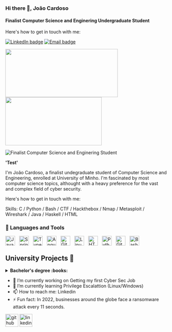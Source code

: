 ### Hi there 👋, João Cardoso
#### Finalist Computer Science and Enginering Undergraduate Student


Here's how to get in touch with me:

<div align="left">

  <a href="">[![LinkedIn badge](https://img.shields.io/badge/LinkedIn-0077B5?style=for-the-badge&logo=linkedin&logoColor=white)](https://www.linkedin.com/in/sim%C3%A3o-cunha-379785202/)</a>
  <a href="">[![Email badge](https://img.shields.io/badge/Microsoft_Outlook-0078D4?style=for-the-badge&logo=microsoft-outlook&logoColor=white)](mailto:jpc.general@protonmail.com)</a>

</div>


<p align="left">
   <img width="350" height="150" src="https://github-readme-stats.vercel.app/api?username=Bullseye-0xD4763&show_icons=true&theme=vue-dark"/></img>
   <img width="300" height="150" src="https://github-readme-stats.vercel.app/api/top-langs/?username=Bullseye-0xD4763&layout=compact&theme=vue-dark"/></img>
</p>

![Finalist Computer Science and Enginering Student](https://external-content.duckduckgo.com/iu/?u=http%3A%2F%2Fi.imgur.com%2FPjP235b.gif&f=1&nofb=1&ipt=2f76fd6eed98f00cd8854fa13e573beda0c0cf1c24e3f1bece0c13836d15794e&ipo=images)

**'Test'**

I'm João Cardoso, a finalist undegraduate student of Computer Science and Engineering, enrolled at University of Minho. I'm fascinated by most computer science topics, althought with a heavy preference for the vast and complex field of cyber security.

Here's how to get in touch with me:



Skills: C / Python / Bash / CTF / Hackthebox / Nmap / Metasploit / Wireshark  / Java / Haskell / HTML  
 
### 🧰 Languages and Tools

<img align="left" alt="Java" width="30px" style="padding-right:10px;" src="https://cdn.jsdelivr.net/gh/devicons/devicon/icons/java/java-original.svg"/>
<img align="left" alt="Spring" width="30px" style="padding-right:10px;" src="https://cdn.jsdelivr.net/gh/devicons/devicon/icons/spring/spring-original.svg" />
<img align="left" alt="TypeScript" width="30px" style="padding-right:10px;" src="https://cdn.jsdelivr.net/gh/devicons/devicon/icons/typescript/typescript-plain.svg" />
<img align="left" alt="Angular" width="30px" style="padding-right:10px;" src="https://cdn.jsdelivr.net/gh/devicons/devicon/icons/angularjs/angularjs-plain.svg" />
<img align="left" alt="Git" width="30px" style="padding-right:10px;" src="https://cdn.jsdelivr.net/gh/devicons/devicon/icons/git/git-original.svg" />
<img align="left" alt="Linux" width="30px" style="padding-right:10px;" src="https://cdn.jsdelivr.net/gh/devicons/devicon/icons/linux/linux-original.svg" />
<img align="left" alt="HTML" width="30px" style="padding-right:10px;" src="https://cdn.jsdelivr.net/gh/devicons/devicon/icons/html5/html5-plain.svg" />
<img align="left" alt="Python" width="30px" style="padding-right:10px;" src="https://cdn.jsdelivr.net/gh/devicons/devicon/icons/python/python-plain.svg" />
<img align="left" alt="GitHub" width="30px" style="padding-right:10px;" src="https://cdn.jsdelivr.net/gh/devicons/devicon/icons/github/github-original.svg" />
<img align="left" alt="Bash" width="30px" style="padding-right:10px;" src="https://cdn.jsdelivr.net/gh/devicons/devicon/icons/bash/bash-original.svg" />
<br />
 
#

## University Projects :floppy_disk:
<!-- start college projects section -->
<details>
<summary><b> Bachelor's degree :books:</b></summary>
  

- **Functional Programming**  - ![Haskell](https://img.shields.io/badge/Haskell-5D4F85?style=for-the-badge&logo=haskell&logoColor=white) - [MIni-Projects](https://github.com/Bullseye-0xD4763/Functional-Programming)
- **Computer Laboratories I** - ![Haskell](https://img.shields.io/badge/Haskell-5D4F85?style=for-the-badge&logo=haskell&logoColor=white) - [Project](https://github.com/Bullseye-0xD4763/Computing-Laboratories-I)
- **Imperative Programming**  - ![C badge](https://img.shields.io/badge/C-00599C?style=for-the-badge&logo=c&logoColor=white) - [Mini-Projects](https://github.com/Bullseye-0xD4763/Imperative-Programming)
- **Computer Laboratories II** - ![C badge](https://img.shields.io/badge/C-00599C?style=for-the-badge&logo=c&logoColor=white) - [Project](https://github.com/Bullseye-0xD4763/Computing-Laboratories-II)
- **Object Oriented Programming** (Simple Football Manager)  - ![Java badge](https://img.shields.io/badge/Java-ED8B00?style=for-the-badge&logo=java&logoColor=white)  [Project](https://github.com/Bullseye-0xD4763/Simple-Football-Manager)
- **Computer Laboratories III** - ![C badge](https://img.shields.io/badge/C-00599C?style=for-the-badge&logo=c&logoColor=white) [Project](https://github.com/Bullseye-0xD4763/Computing-Laboratories-III)
- **Artificial Intelligence**  - ![prolog](https://user-images.githubusercontent.com/61991247/148315069-2ef27e5e-90f7-45da-85e7-a4cf3c9030c4.png) - [Project](https://github.com/Bullseye-0xD4763/Artificial-Intelligence)
- **Development of Software Systems** ![Java badge](https://img.shields.io/badge/Java-ED8B00?style=for-the-badge&logo=java&logoColor=white) - [Project](https://github.com/Bullseye-0xD4763/Development-of-Sofware-Systems)
- **Language Processing**  ![Python badge](https://img.shields.io/badge/Python-FFD43B?style=for-the-badge&logo=python&logoColor=blue) - [Projects](https://github.com/Bullseye-0xD4763/Language-Processing)
- **Graphic Computation**  ![C++ badge](https://img.shields.io/badge/C%2B%2B-00599C?style=for-the-badge&logo=c%2B%2B&logoColor=white) ![OGL badge](https://img.shields.io/badge/OpenGL-FFFFFF?style=for-the-badge&logo=opengl) - [Project](https://github.com/Bullseye-0xD4763/Graphic-Computation)

</details>


- 🔭 I’m currently working on Getting my first Cyber Sec Job 
- 🌱 I’m currently learning Privilege Escalattion (Linux/Windows) 
- 📫 How to reach me: Linkedin 
- ⚡ Fun fact: In 2022, businesses around the globe face a ransomware attack every 11 seconds.


[<img src='https://cdn.jsdelivr.net/npm/simple-icons@3.0.1/icons/github.svg' alt='github' height='40'>](https://github.com/Bullseye-0xD4763 )  [<img src='https://cdn.jsdelivr.net/npm/simple-icons@3.0.1/icons/linkedin.svg' alt='linkedin' height='40'>](https://www.linkedin.com/in/https://www.linkedin.com/in/jo%C3%A3o-pedro-cardoso-378a6913b//)  




 

